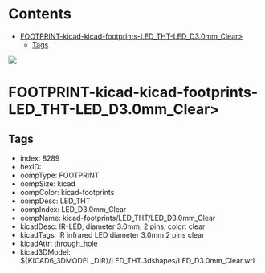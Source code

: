 



Contents
========

* [FOOTPRINT-kicad-kicad-footprints-LED_THT-LED_D3.0mm_Clear>](#footprint-kicad-kicad-footprints-led_tht-led_d30mm_clear)
	* [Tags](#tags)
  
![][im]
# FOOTPRINT-kicad-kicad-footprints-LED_THT-LED_D3.0mm_Clear>

## Tags

- index: 8289
- hexID: 
- oompType: FOOTPRINT
- oompSize: kicad
- oompColor: kicad-footprints
- oompDesc: LED_THT
- oompIndex: LED_D3.0mm_Clear
- oompName: kicad-footprints/LED_THT/LED_D3.0mm_Clear
- kicadDesc: IR-LED, diameter 3.0mm, 2 pins, color: clear
- kicadTags: IR infrared LED diameter 3.0mm 2 pins clear
- kicadAttr: through_hole
- kicad3DModel: ${KICAD6_3DMODEL_DIR}/LED_THT.3dshapes/LED_D3.0mm_Clear.wrl



[im]: image.png
